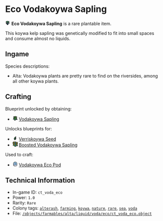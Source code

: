 # Eco Vodakoywa Sapling

<img src="https://raw.githubusercontent.com/Ceterai/Enternia/main/objects/farmables/alta/liquid/voda/eco/icon.png" alt="Eco Vodakoywa Sapling icon" loading="lazy" height=16px width="auto" /> **Eco Vodakoywa Sapling** is a rare plantable item.

This koywa kelp sapling was genetically modified to fit into small spaces and consume almost no liquids.

## Ingame

Species descriptions:

- Alta: Vodakoywa plants are pretty rare to find on the riversides, among all other koywa plants.

## Crafting

Blueprint unlocked by obtaining:

- <img src="https://raw.githubusercontent.com/Ceterai/Enternia/main/objects/farmables/alta/liquid/voda/sapling/icon.png" alt="Vodakoywa Sapling icon" loading="lazy" height=16px width="auto" /> [Vodakoywa Sapling](https://ceterai.github.io/MyEnternia/Wiki/VodakoywaSapling)

Unlocks blueprints for:

- <img src="https://raw.githubusercontent.com/Ceterai/Enternia/main/objects/farmables/alta/liquid/koywa/icon.png" alt="Verriskoywa Seed icon" loading="lazy" height=16px width="auto" /> [Verriskoywa Seed](https://ceterai.github.io/MyEnternia/Wiki/VerriskoywaSeed)
- <img src="https://raw.githubusercontent.com/Ceterai/Enternia/main/objects/farmables/alta/liquid/voda/boosted/icon.png" alt="Boosted Vodakoywa Sapling icon" loading="lazy" height=16px width="auto" /> [Boosted Vodakoywa Sapling](https://ceterai.github.io/MyEnternia/Wiki/BoostedVodakoywaSapling)

Used to craft:

- <img src="https://raw.githubusercontent.com/Ceterai/Enternia/main/objects/farmables/alta/liquid/voda/pod/icon.png" alt="Vodakoywa Eco Pod icon" loading="lazy" height=16px width="auto" /> [Vodakoywa Eco Pod](https://ceterai.github.io/MyEnternia/Wiki/VodakoywaEcoPod)

## Technical Information

- In-game ID: `ct_voda_eco`
- Power: `1.0`
- Rarity: `Rare`
- Colony tags: [`alterash`](https://ceterai.github.io/MyEnternia/Wiki/Tags/Alterash), [`farming`](https://ceterai.github.io/MyEnternia/Wiki/Tags/Farming), [`koywa`](https://ceterai.github.io/MyEnternia/Wiki/Tags/Koywa), [`nature`](https://ceterai.github.io/MyEnternia/Wiki/Tags/Nature), [`rare`](https://ceterai.github.io/MyEnternia/Wiki/Tags/Rare), [`sea`](https://ceterai.github.io/MyEnternia/Wiki/Tags/Sea), [`voda`](https://ceterai.github.io/MyEnternia/Wiki/Tags/Voda)
- File: [`/objects/farmables/alta/liquid/voda/eco/ct_voda_eco.object`](https://github.com/Ceterai/Enternia/blob/main/objects/farmables/alta/liquid/voda/eco/ct_voda_eco.object)
